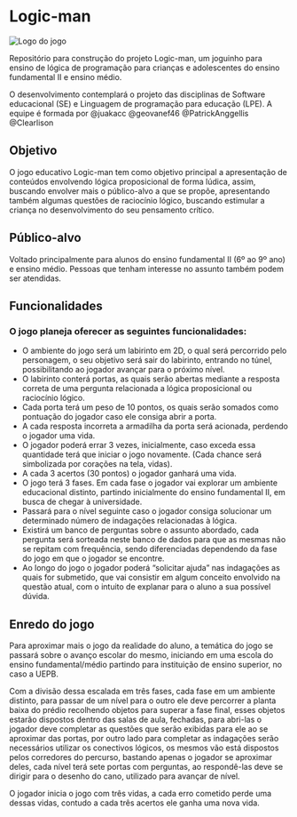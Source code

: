 # Logic-man
![Logo do jogo](http://olivedos.pb.gov.br/images/banners/logo-jogo.png)

Repositório para construção do projeto Logic-man, um joguinho para ensino de lógica de programação para crianças e adolescentes do ensino fundamental II e ensino médio.

O desenvolvimento contemplará o projeto das disciplinas de Software educacional (SE) e Linguagem de programação para educação (LPE). A equipe é formada por @juakacc @geovanef46 @PatrickAnggellis @Clearlison

## Objetivo
O jogo educativo Logic-man tem como objetivo principal a apresentação de conteúdos envolvendo lógica proposicional de forma lúdica, assim, buscando envolver mais o público-alvo a que se propõe, apresentando também algumas questões de raciocínio lógico, buscando estimular a criança no desenvolvimento do seu pensamento crítico.

## Público-alvo
Voltado principalmente para alunos do ensino fundamental II (6º ao 9º ano) e ensino médio. Pessoas que tenham interesse no assunto também podem ser atendidas. 

## Funcionalidades
### O jogo planeja oferecer as seguintes funcionalidades:
- O ambiente do jogo será um labirinto em 2D, o qual será percorrido pelo personagem, o seu objetivo será sair do labirinto, entrando no túnel, possibilitando ao jogador avançar para o próximo nível.
- O labirinto conterá portas, as quais serão abertas mediante a resposta correta de uma pergunta relacionada a lógica proposicional ou raciocínio lógico.
- Cada porta terá um peso de 10 pontos, os quais serão somados como pontuação do jogador caso ele consiga abrir a porta.
- A cada resposta incorreta a armadilha da porta será acionada, perdendo o jogador uma vida.
- O jogador poderá errar 3 vezes, inicialmente, caso exceda essa quantidade terá que iniciar o jogo novamente. (Cada chance será simbolizada por corações na tela, vidas).
- A cada 3 acertos (30 pontos) o jogador ganhará uma vida.
- O jogo terá 3 fases. Em cada fase o jogador vai explorar um ambiente educacional distinto, partindo inicialmente do ensino fundamental II, em busca de chegar à universidade.
- Passará para o nível seguinte caso o jogador consiga solucionar um determinado número de indagações relacionadas à lógica.
- Existirá um banco de perguntas sobre o assunto abordado, cada pergunta será sorteada neste banco de dados para que as mesmas não se repitam com frequência, sendo diferenciadas dependendo da fase do jogo em que o jogador se encontre.
- Ao longo do jogo o jogador poderá “solicitar ajuda” nas indagações as quais for submetido, que vai consistir em algum conceito envolvido na questão atual, com o intuito de explanar para o aluno a sua possível dúvida.

## Enredo do jogo
  Para aproximar mais o jogo da realidade do aluno, a temática do jogo se passará sobre o avanço escolar do mesmo, iniciando em uma escola do ensino fundamental/médio partindo para instituição de ensino superior, no caso a UEPB.

  Com a divisão dessa escalada em três fases, cada fase em um ambiente distinto, para passar de um nível para o outro ele deve percorrer a planta baixa do prédio recolhendo objetos para superar a fase final, esses objetos estarão dispostos dentro das salas de aula, fechadas, para abri-las o jogador deve completar as questões que serão exibidas para ele ao se aproximar das portas, por outro lado para completar as indagações serão necessários utilizar os conectivos lógicos, os mesmos vão está dispostos pelos corredores do percurso, bastando apenas o jogador se aproximar deles, cada nível terá sete portas com perguntas, ao respondê-las deve se dirigir para o desenho do cano, utilizado para avançar de nível.

  O jogador inicia o jogo com três vidas, a cada erro cometido perde uma dessas vidas, contudo a cada três acertos ele ganha uma nova vida.
